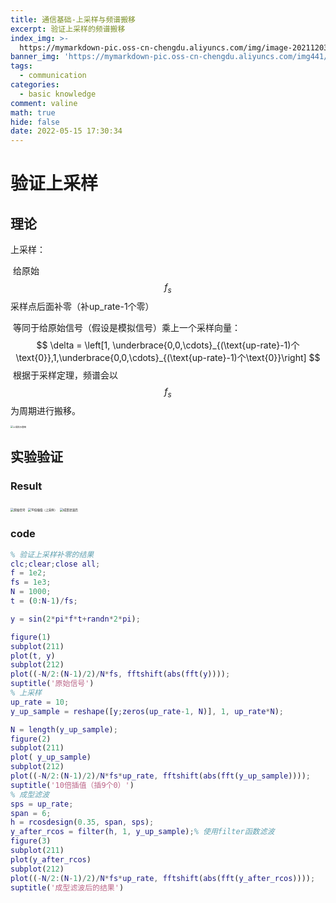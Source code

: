 ```yaml
---
title: 通信基础-上采样与频谱搬移
excerpt: 验证上采样的频谱搬移
index_img: >-
  https://mymarkdown-pic.oss-cn-chengdu.aliyuncs.com/img/image-20211203212547096.png
banner_img: 'https://mymarkdown-pic.oss-cn-chengdu.aliyuncs.com/img441/1638523690670.jpg'
tags:
  - communication
categories:
  - basic knowledge
comment: valine
math: true
hide: false
date: 2022-05-15 17:30:34
---
```


# 验证上采样

## 理论

上采样：

​	给原始$$f_s$$采样点后面补零（补up_rate-1个零）

​	等同于给原始信号（假设是模拟信号）乘上一个采样向量：
$$
\delta = \left[1, \underbrace{0,0,\cdots}_{(\text{up-rate}-1)个\text{0}},1,\underbrace{0,0,\cdots}_{(\text{up-rate}-1)个\text{0}}\right]
$$
​	根据于采样定理，频谱会以$$f_s$$为周期进行搬移。

<img src="https://mymarkdown-pic.oss-cn-chengdu.aliyuncs.com/img441/image-20220515173656991.png" alt="上采样示意图" style="zoom:25%;" />

## 实验验证

### Result

<img src="https://mymarkdown-pic.oss-cn-chengdu.aliyuncs.com/img441/image-20220515172820661.png" alt="原始信号" style="zoom:33%;" />

<img src="https://mymarkdown-pic.oss-cn-chengdu.aliyuncs.com/img441/image-20220515172854670.png" alt="10倍插值（上采样）" style="zoom:33%;" />

<img src="https://mymarkdown-pic.oss-cn-chengdu.aliyuncs.com/img441/image-20220515172904552.png" alt="i成型滤波后" style="zoom:33%;" />

### code

```matlab
% 验证上采样补零的结果
clc;clear;close all;
f = 1e2;
fs = 1e3;
N = 1000;
t = (0:N-1)/fs;

y = sin(2*pi*f*t+randn*2*pi);

figure(1)
subplot(211)
plot(t, y)
subplot(212)
plot((-N/2:(N-1)/2)/N*fs, fftshift(abs(fft(y))));
suptitle('原始信号')
% 上采样
up_rate = 10;
y_up_sample = reshape([y;zeros(up_rate-1, N)], 1, up_rate*N);

N = length(y_up_sample);
figure(2)
subplot(211)
plot( y_up_sample)
subplot(212)
plot((-N/2:(N-1)/2)/N*fs*up_rate, fftshift(abs(fft(y_up_sample))));
suptitle('10倍插值（插9个0）')
% 成型滤波
sps = up_rate;
span = 6;
h = rcosdesign(0.35, span, sps);
y_after_rcos = filter(h, 1, y_up_sample);% 使用filter函数滤波
figure(3)
subplot(211)
plot(y_after_rcos)
subplot(212)
plot((-N/2:(N-1)/2)/N*fs*up_rate, fftshift(abs(fft(y_after_rcos))));
suptitle('成型滤波后的结果')
```



